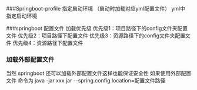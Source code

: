 ###Springboot-profile 
指定启动环境 （启动时加载对应yml配置文件）
yml中 指定启动环境

###springboot 配置文件 加载优先级
优先级1：项目路径下的config文件夹配置文件
优先级2：项目路径下配置文件
优先级3：资源路径下的config文件夹配置文件
优先级4：资源路径下配置文件

### 加载外部配置文件
当然 springboot 还可以加载外部配置文件这样也能保证安全性
如果使用外部配置文件 命令为  java -jar xxx.jar --spring.config.location=配置文件路径 
